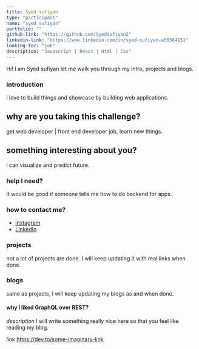 ```yaml
---
title: Syed sufiyan
type: "participant"
name: "syed sufiyan"
portfolio: ""
github-link: "https://github.com/Syedsufiyan2"
linkedin-link: "https://www.linkedin.com/in/syed-sufiyan-a50564151"
looking-for: "job"
description: "Javascript | React | Html | Css"
---
```


Hi! I am Syed sufiyan let me walk you through my intro, projects and blogs.

### introduction

i love to build things and showcase by building web applications.

## why are you taking this challenge?

get web developer | front end developer job, learn new things.

## something interesting about you?

i can visualize and predict future. 

### help I need?

It would be good if someone tells me how to do backend for apps.

### how to contact me?

<!-- - Twitter -->
- [instagram](https://www.instagram.com/syed._.sufi_yan/)
- [LinkedIn](https://www.linkedin.com/in/syed-sufiyan-a50564151)

### projects

not a lot of projects are done. I will keep updating it with real links when done.



### blogs

same as projects, I will keep updating my blogs as and when done.

#### why I liked GraphQL over REST?

_description_ I will write something really nice here so that you feel like reading my blog.

_link_ https://dev.to/some-imaginary-link
